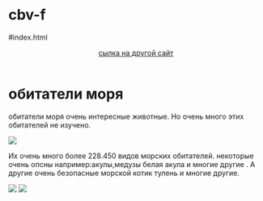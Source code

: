 # cbv-f
#index.html
<html>
  <main>
    <body>
   <header>
   <a href="https://sch1512.mskobr.ru/attach_files/upload_users_files/5e945a85b9830.pdf"> сылка на другой сайт  </a>   
   </header>
    <h1>
        обитатели моря
    </h1>
    <p>
        обитатели моря очень интересные животные. Но очень много этих обитателей не изучено.
    </p>
    <img src="https://drive.google.com/file/d/1OPntyJETMMKH-vxWJCXuyk5_lP5ggtP8/view?usp=sharing">
    <p>
        Их очень много более 228.450 видов морских обитателей. некоторые очень опсны например:акулы,медузы белая акула и многие другие . А другие очень безопасные морской котик тулень и многие другие.</p>
    <img src="https://drive.google.com/file/d/1uhUAFow338s2RlO7ma_OKYWuxg0sTQhj/view?usp=sharing">
    <img src="https://drive.google.com/file/d/1sFOx_4WRQilbknJFgqAR6DFDtCAq9K2k/view?usp=sharing">
    </body>
    </main>
</html>
